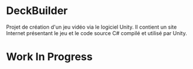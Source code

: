 # DeckBuilder

Projet de création d'un jeu vidéo via le logiciel Unity.
Il contient un site Internet présentant le jeu et le code source C# compilé et utilisé par Unity.


# Work In Progress
